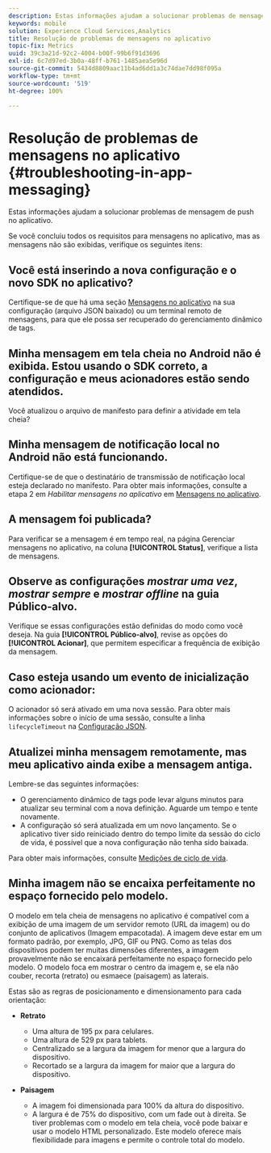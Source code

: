 ```yaml
---
description: Estas informações ajudam a solucionar problemas de mensagem de push no aplicativo.
keywords: mobile
solution: Experience Cloud Services,Analytics
title: Resolução de problemas de mensagens no aplicativo
topic-fix: Metrics
uuid: 39c3a21d-92c2-4004-b00f-99b6f91d3696
exl-id: 6c7d97ed-3b0a-48ff-b761-1485aea5e96d
source-git-commit: 5434d8809aac11b4ad6dd1a3c74dae7dd98f095a
workflow-type: tm+mt
source-wordcount: '519'
ht-degree: 100%

---
```


# Resolução de problemas de mensagens no aplicativo {#troubleshooting-in-app-messaging}

Estas informações ajudam a solucionar problemas de mensagem de push no aplicativo.

Se você concluiu todos os requisitos para mensagens no aplicativo, mas as mensagens não são exibidas, verifique os seguintes itens:

## Você está inserindo a nova configuração e o novo SDK no aplicativo?

Certifique-se de que há uma seção [Mensagens no aplicativo](/help/android/messaging-main/messaging/messaging.md) na sua configuração (arquivo JSON baixado) ou um terminal remoto de mensagens, para que ele possa ser recuperado do gerenciamento dinâmico de tags.

## Minha mensagem em tela cheia no Android não é exibida. Estou usando o SDK correto, a configuração e meus acionadores estão sendo atendidos.

Você atualizou o arquivo de manifesto para definir a atividade em tela cheia?

## Minha mensagem de notificação local no Android não está funcionando.

Certifique-se de que o destinatário de transmissão de notificação local esteja declarado no manifesto. Para obter mais informações, consulte a etapa 2 em *Habilitar mensagens no aplicativo* em [Mensagens no aplicativo](/help/android/messaging-main/messaging/messaging.md).

## A mensagem foi publicada?

Para verificar se a mensagem é em tempo real, na página Gerenciar mensagens no aplicativo, na coluna **[!UICONTROL Status]**, verifique a lista de mensagens.

## Observe as configurações *mostrar uma vez*, *mostrar sempre* e *mostrar offline* na guia Público-alvo.

Verifique se essas configurações estão definidas do modo como você deseja. Na guia **[!UICONTROL Público-alvo]**, revise as opções do **[!UICONTROL Acionar]**, que permitem especificar a frequência de exibição da mensagem.

## Caso esteja usando um evento de inicialização como acionador:

O acionador só será ativado em uma nova sessão. Para obter mais informações sobre o início de uma sessão, consulte a linha `lifecycleTimeout` na [Configuração JSON](/help/android/configuration/json-config/json-config.md).

## Atualizei minha mensagem remotamente, mas meu aplicativo ainda exibe a mensagem antiga.

Lembre-se das seguintes informações:

* O gerenciamento dinâmico de tags pode levar alguns minutos para atualizar seu terminal com a nova definição. Aguarde um tempo e tente novamente.
* A configuração só será atualizada em um novo lançamento. Se o aplicativo tiver sido reiniciado dentro do tempo limite da sessão do ciclo de vida, é possível que a nova configuração não tenha sido baixada.

Para obter mais informações, consulte [Medições de ciclo de vida](/help/android/metrics.md).

## Minha imagem não se encaixa perfeitamente no espaço fornecido pelo modelo.

O modelo em tela cheia de mensagens no aplicativo é compatível com a exibição de uma imagem de um servidor remoto (URL da imagem) ou do conjunto de aplicativos (Imagem empacotada). A imagem deve estar em um formato padrão, por exemplo, JPG, GIF ou PNG. Como as telas dos dispositivos podem ter muitas dimensões diferentes, a imagem provavelmente não se encaixará perfeitamente no espaço fornecido pelo modelo. O modelo foca em mostrar o centro da imagem e, se ela não couber, recorta (retrato) ou esmaece (paisagem) as laterais.

Estas são as regras de posicionamento e dimensionamento para cada orientação:

* **Retrato**
   * Uma altura de 195 px para celulares.
   * Uma altura de 529 px para tablets.
   * Centralizado se a largura da imagem for menor que a largura do dispositivo.
   * Recortado se a largura da imagem for maior que a largura do dispositivo.

* **Paisagem**
   * A imagem foi dimensionada para 100% da altura do dispositivo.
   * A largura é de 75% do dispositivo, com um fade out à direita.
   Se tiver problemas com o modelo em tela cheia, você pode baixar e usar o modelo HTML personalizado. Este modelo oferece mais flexibilidade para imagens e permite o controle total do modelo.

